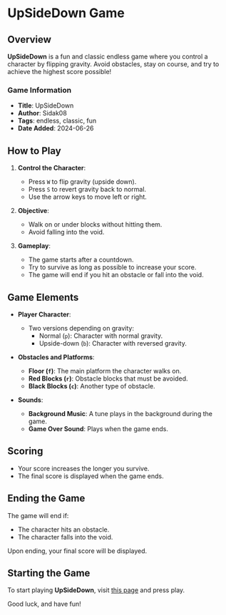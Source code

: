 # UpSideDown Game

## Overview
**UpSideDown** is a fun and classic endless game where you control a character by flipping gravity. Avoid obstacles, stay on course, and try to achieve the highest score possible!

### Game Information
- **Title**: UpSideDown
- **Author**: Sidak08
- **Tags**: endless, classic, fun
- **Date Added**: 2024-06-26

## How to Play
1. **Control the Character**:
   - Press `W` to flip gravity (upside down).
   - Press `S` to revert gravity back to normal.
   - Use the arrow keys to move left or right.

2. **Objective**:
   - Walk on or under blocks without hitting them.
   - Avoid falling into the void.

3. **Gameplay**:
   - The game starts after a countdown.
   - Try to survive as long as possible to increase your score.
   - The game will end if you hit an obstacle or fall into the void.

## Game Elements
- **Player Character**:
  - Two versions depending on gravity:
    - Normal (`p`): Character with normal gravity.
    - Upside-down (`b`): Character with reversed gravity.

- **Obstacles and Platforms**:
  - **Floor (`f`)**: The main platform the character walks on.
  - **Red Blocks (`r`)**: Obstacle blocks that must be avoided.
  - **Black Blocks (`c`)**: Another type of obstacle.

- **Sounds**:
  - **Background Music**: A tune plays in the background during the game.
  - **Game Over Sound**: Plays when the game ends.

## Scoring
- Your score increases the longer you survive.
- The final score is displayed when the game ends.

## Ending the Game
The game will end if:
- The character hits an obstacle.
- The character falls into the void.

Upon ending, your final score will be displayed.

## Starting the Game
To start playing **UpSideDown**, visit [this page](https://sprig.hackclub.com/~/QMWahe711PwsgI1kC4kg) and press play.


Good luck, and have fun!
